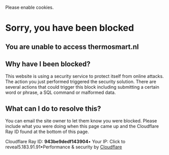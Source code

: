 Please enable cookies.

# Sorry, you have been blocked

## You are unable to access thermosmart.nl

## Why have I been blocked?

This website is using a security service to protect itself from online attacks. The action you just performed triggered the security solution. There are several actions that could trigger this block including submitting a certain word or phrase, a SQL command or malformed data.

## What can I do to resolve this?

You can email the site owner to let them know you were blocked. Please include what you were doing when this page came up and the Cloudflare Ray ID found at the bottom of this page.

Cloudflare Ray ID: **943be9dedf143904**•
Your IP:
Click to reveal5.183.91.91•Performance & security by [Cloudflare](https://www.cloudflare.com/5xx-error-landing)
